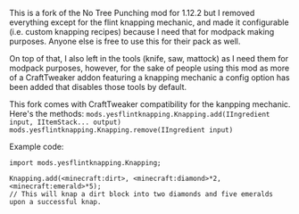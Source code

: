 This is a fork of the No Tree Punching mod for 1.12.2 but I removed everything except for the flint knapping mechanic, and made it configurable (i.e. custom knapping recipes) because I need that for modpack making purposes. Anyone else is free to use this for their pack as well.

On top of that, I also left in the tools (knife, saw, mattock) as I need them for modpack purposes, however, for the sake of people using this mod as more of a CraftTweaker addon featuring a knapping mechanic a config option has been added that disables those tools by default.



This fork comes with CraftTweaker compatibility for the kanpping mechanic. Here's the methods:
`mods.yesflintknapping.Knapping.add(IIngredient input, IItemStack... output)`
`mods.yesflintknapping.Knapping.remove(IIngredient input)`

Example code:
```
import mods.yesflintknapping.Knapping;

Knapping.add(<minecraft:dirt>, <minecraft:diamond>*2, <minecraft:emerald>*5);
// This will knap a dirt block into two diamonds and five emeralds upon a successful knap.
```